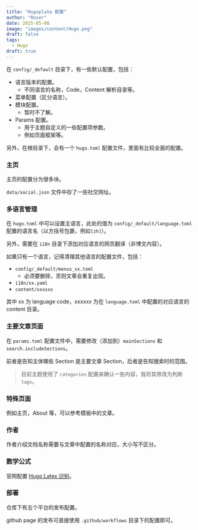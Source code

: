 ```yaml
---
title: "Hugoplate 配置"
author: "Roser"
date: 2025-05-08
image: "images/content/Hugo.png"
draft: false
tags:
  - Hugo
draft: true
---
```

在 `config/_default` 目录下，有一些默认配置，包括：
- 语言版本的配置。
	- 不同语言的名称，Code，Content 解析目录等。
- 菜单配置（区分语言）。
- 模块配置。
	- 暂时不了解。
- Params 配置。
	- 用于主题自定义的一些配置项参数。
	- 例如页面框架等。

另外，在根目录下，会有一个 `hugo.toml` 配置文件，里面有比较全面的配置。
### 主页

主页的配置分为很多块。

`data/social.json` 文件中存了一些社交网址。
### 多语言管理

在 `hugo.toml` 中可以设置主语言，此处的值为 `config/_default/language.toml` 配置的语言名（以方括号包裹，例如`[zh]`）。

另外，需要在 `i18n` 目录下添加对应语言的网页翻译（非博文内容）。

如果只有一个语言，记得清理其他语言的配置文件，包括：
- `config/_default/menus_xx.toml`
	- 必须要删除，否则文章会重复出现。
- `i18n/xx.yaml`
- `content/xxxxxx`

其中 xx 为 language code，xxxxxx 为在 `language.toml` 中配置的对应语言的 content 目录。
### 主要文章页面

在 `params.toml` 配置文件中，需要修改（添加到）`mainSections` 和 `search.includeSections`。

前者是告知主体哪些 Section 是主要文章 Section，后者是告知搜索时的范围。

> 目前主题使用了 `categories` 配置来确认一些内容，我将其修改为判断 `tags`。

### 特殊页面

例如主页，About 等，可以参考模板中的文章。
### 作者

作者介绍文档名称需要与文章中配置的名称对应，大小写不区分。
### 数学公式

官网配置 [Hugo Latex 识别](https://gohugo.io/content-management/mathematics/)。
### 部署

仓库下有五个平台的发布配置。

github page 的发布可直接使用 `.github/workflows` 目录下的配置即可。